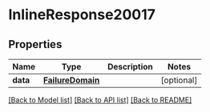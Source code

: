 # InlineResponse20017

## Properties
Name | Type | Description | Notes
------------ | ------------- | ------------- | -------------
**data** | [**FailureDomain**](FailureDomain.md) |  | [optional] 

[[Back to Model list]](../README.md#documentation-for-models) [[Back to API list]](../README.md#documentation-for-api-endpoints) [[Back to README]](../README.md)

